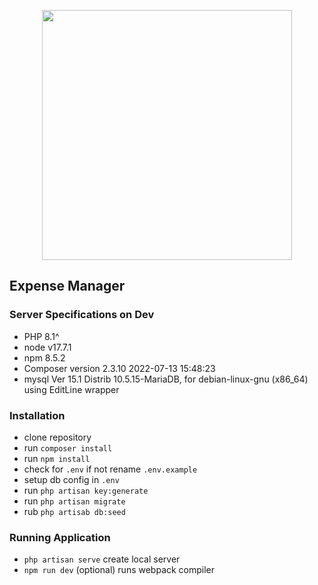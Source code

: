 <p align="center"><a href="https://laravel.com" target="_blank"><img src="https://raw.githubusercontent.com/laravel/art/master/logo-lockup/5%20SVG/2%20CMYK/1%20Full%20Color/laravel-logolockup-cmyk-red.svg" width="400"></a></p>



## Expense Manager

### Server Specifications on Dev
- PHP 8.1^
- node v17.7.1
- npm 8.5.2
- Composer version 2.3.10 2022-07-13 15:48:23
- mysql  Ver 15.1 Distrib 10.5.15-MariaDB, for debian-linux-gnu (x86_64) using  EditLine wrapper


### Installation

- clone repository
- run `composer install`
- run `npm install`
- check for `.env` if not rename `.env.example`
- setup db config in `.env`
- run `php artisan key:generate`
- run `php artisan migrate`
- rub `php artisab db:seed`

### Running Application

- `php artisan serve` create local server
- `npm run dev` (optional) runs webpack compiler 